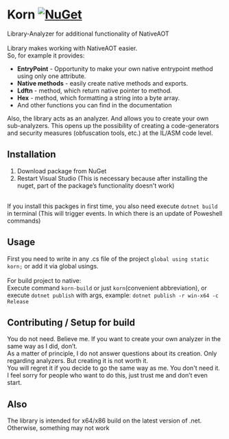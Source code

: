 # Korn [![NuGet](https://img.shields.io/nuget/v/Korn.svg)](https://www.nuget.org/packages/Korn)
Library-Analyzer for additional functionality of NativeAOT\
\
Library makes working with NativeAOT easier.\
So, for example it provides: 
 * **EntryPoint** - Opportunity to make your own native entrypoint method using only one attribute.
 * **Native methods** - easily create native methods and exports.
 * **Ldftn** - method, which return native pointer to method.
 * **Hex** - method, which formatting a string into a byte array.
 * And other functions you can find in the documentation


Also, the library acts as an analyzer. And allows you to create your own sub-analyzers. This opens up the possibility of creating a code-generators and security measures (obfuscation tools, etc.) at the IL/ASM code level.

Installation
------------------------------
1. Download package from NuGet
2. Restart Visual Studio (This is necessary because after installing the nuget, part of the package’s functionality doesn't work)

\
If you install this packges in first time, you also need execute `dotnet build` in terminal (This will trigger events. In which there is an update of Poweshell commands)


Usage
------------------------------
First you need to write in any .cs file of the project `global using static korn;` or add it via global usings. \
\
For build project to native:\
Execute command `korn-build` or just `korn`(сonvenient abbreviation), or execute `dotnet publish` with args, example: `dotnet publish -r win-x64 -c Release`


Contributing / Setup for build
------------------------------
You do not need. Believe me. If you want to create your own analyzer in the same way as I did, don’t.\
As a matter of principle, I do not answer questions about its creation. Only regarding analyzers. But creating it is not worth it.\
You will regret it if you decide to go the same way as me. You don't need it. \
I feel sorry for people who want to do this, just trust me and don’t even start.

Also
------------------------------
The library is intended for x64/x86 build on the latest version of .net. Otherwise, something may not work
